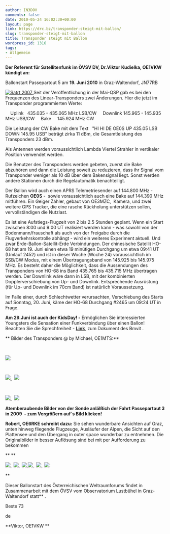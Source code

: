 ```yaml
---
author: IN3DOV
comments: false
date: 2010-05-24 16:02:30+00:00
layout: page
link: https://drc.bz/transponder-steigt-mit-ballon/
slug: transponder-steigt-mit-ballon
title: Transponder steigt mit Ballon
wordpress_id: 1316
tags:
- Allgemein
---
```


**Der Referent für Satellitenfunk im ÖVSV DV, Dr.Viktor Kudielka, OE1VKW kündigt an:** 






Ballonstart Passepartout 5 am **19. Juni 2010** in Graz-Waltendorf, JN77RB

[![Satrt 2007](http://cmsadmin.oevsv.at/export/sites/oe3/images/picturegallery/sputnik/ballonstart.2007.jpg) ](http://www.oe3.oevsv.at/export/sites/oe3/images/picturegallery/sputnik/ballonstart.2007.jpg)Seit der Veröffentlichung in der Mai-QSP gab es bei den Frequenzen des Linear-Transponders zwei Änderungen. Hier die jetzt im Transponder programmierten Werte:





    Uplink   435.035 - 435.065 MHz LSB/CW
    Downlink 145.965 - 145.935 MHz USB/CW
    Bake     145.924 MHz CW





Die Leistung der CW Bake mit dem Text   "HI HI DE OE0S UP 435.05 LSB DOWN 145.95 USB" beträgt zirka 11 dBm, die Gesamtleistung des Transponders 23 dBm.

Als Antennen werden voraussichtlich Lambda Viertel Strahler in vertikaler Position verwendet werden.





Die Benutzer des Transponders werden gebeten, zuerst die Bake abzuhören und dann die Leistung soweit zu reduzieren, dass ihr Signal vom Transponder weniger als 10 dB über dem Bakensignal liegt. Sonst werden andere Stationen durch die Regelautomatik benachteiligt.

Der Ballon wird auch einen APRS Telemetriesender auf 144.800 MHz - Rufzeichen **OE0S** -  sowie voraussichtlich auch eine Bake auf 144.390 MHz mitführen. Ein Geiger Zähler, gebaut von OE3MZC,  Kamera, und zwei weitere GPS Tracker, die eine rasche Rückholung unterstützen sollen, vervollständigen die Nutzlast.

Es ist eine Aufstiegs-Flugzeit von 2 bis 2.5 Stunden geplant. Wenn ein Start zwischen 8:00 und 9:00 UT realisiert werden kann - was sowohl von der Bodenmann/frauschaft als auch von der Freigabe durch die Flugverkehrskontrolle abhängt - wird ein weiteres Experiment aktuell. Und zwar Erde-Ballon-Satellit-Erde Verbindungen. Der chinesische Satellit HO-68 hat am 19. Juni einen etwa 19 minütigen Durchgang um etwa 09:41 UT (Umlauf 2452) und ist in dieser Woche (Woche 24) voraussichtlich im SSB/CW Modus, mit einem Übertragungsband von 145.925 bis 145.975 MHz. Es besteht daher die Möglichkeit, dass die Aussendungen des Transponders von HO-68 ins Band 435.765 bis 435.715 MHz übertragen werden. Der Downlink wäre dann in LSB, mit der kombinierten Dopplerverschiebung von Up- und Downlink. Entsprechende Ausrüstung (für Up- und Downlink im 70cm Band) ist natürlich Voraussetzung.





Im Falle einer, durch Schlechtwetter verursachten, Verschiebung des Starts auf Sonntag, 20. Juni, käme der HO-68 Durchgang #2465 um 09:24 UT in Frage.





**Am 29.Juni ist auch der KidsDay! -** Ermöglichen Sie interessierten Youngsters die Sensation einer Funkverbindung über einen Ballon! Beachten Sie die Sprechfreiheit - [**Link** ](http://cmsadmin.oevsv.at/opencms/export/sites/oe3/kids_day/OFB_Einzelschreiben_extern_xAdlerx_Logox_Betreffx_03.12.2009.pdf) zum Dokument des Bmvit .




**
Bilder des Transponders @ by Michael, OE1MTS:**




 




[![](http://www.oe3.oevsv.at/export/sites/oe3/images/picturegallery/passepartout/2010/transponder_3.jpg) ](http://www.oe3.oevsv.at/export/sites/oe3/images/picturegallery/passepartout/2010/transponder_3.jpg)




 




[![](http://www.oe3.oevsv.at/export/sites/oe3/images/picturegallery/passepartout/2010/transponder_4.jpg) ](http://www.oe3.oevsv.at/export/sites/oe3/images/picturegallery/passepartout/2010/transponder_4.jpg)  [![](http://www.oe3.oevsv.at/export/sites/oe3/images/picturegallery/passepartout/2010/transponder_5.jpg) ](http://www.oe3.oevsv.at/export/sites/oe3/images/picturegallery/passepartout/2010/transponder_5.jpg)




 




[![](http://www.oe3.oevsv.at/export/sites/oe3/images/picturegallery/passepartout/2010/transponder_1.jpg) ](http://www.oe3.oevsv.at/export/sites/oe3/images/picturegallery/passepartout/2010/transponder_1.jpg)  [![](http://www.oe3.oevsv.at/export/sites/oe3/images/picturegallery/passepartout/2010/transponder_2.jpg) ](http://www.oe3.oevsv.at/export/sites/oe3/images/picturegallery/passepartout/2010/transponder_2.jpg)








**Atemberaubende Bilder von der Sonde anlälßich der Fahrt Passepartout 3 in 2009  - zum Vergrößern auf´s Bild klicken!**


**Robert, OE6RKE schreibt dazu:**
Sie sehen wunderbare Ansichten auf Graz, unten hinweg fliegende Flugzeuge, Ausläufer der Alpen, die Sicht auf den Plattensee und den Übergang in outer space wunderbar zu entnehmen.
Die Originalbilder in besser Auflösung sind bei mit per Aufforderung zu bekommen







**
**




**[![](http://cmsadmin.oevsv.at/export/sites/oe3/images/picturegallery/passepartout/2008/IMG_1287.jpg) ](http://www.oe3.oevsv.at/export/sites/oe3/images/picturegallery/passepartout/2008/IMG_1287.jpg)  [![](http://cmsadmin.oevsv.at/export/sites/oe3/images/picturegallery/passepartout/2008/IMG_1301.jpg) ](http://www.oe3.oevsv.at/export/sites/oe3/images/picturegallery/passepartout/2008/IMG_1301.jpg)  [![](http://cmsadmin.oevsv.at/export/sites/oe3/images/picturegallery/passepartout/2008/IMG_1313.jpg) ](http://www.oe3.oevsv.at/export/sites/oe3/images/picturegallery/passepartout/2008/IMG_1313.jpg)
[![](http://cmsadmin.oevsv.at/export/sites/oe3/images/picturegallery/passepartout/2008/IMG_1325.jpg) ](http://www.oe3.oevsv.at/export/sites/oe3/images/picturegallery/passepartout/2008/IMG_1325.jpg)  [![](http://cmsadmin.oevsv.at/export/sites/oe3/images/picturegallery/passepartout/2008/IMG_1355.jpg) ](http://www.oe3.oevsv.at/export/sites/oe3/images/picturegallery/passepartout/2008/IMG_1355.jpg)  [![](http://cmsadmin.oevsv.at/export/sites/oe3/images/picturegallery/passepartout/2008/IMG_1368.jpg) ](http://www.oe3.oevsv.at/export/sites/oe3/images/picturegallery/passepartout/2008/IMG_1368.jpg)**




**


Dieser Ballonstart des Österreichischen Weltraumforums findet in Zusammenarbeit mit dem ÖVSV vom Observatorium Lustbühel in Graz-Waltendorf statt** .


Beste 73




de




**Viktor, OE1VKW
**



